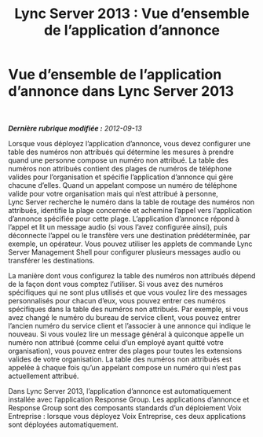 ﻿---
title: 'Lync Server 2013 : Vue d’ensemble de l’application d’annonce'
TOCTitle: Vue d’ensemble de l’application d’annonce
ms:assetid: 2abee804-2599-48bb-90b2-15df0bae5e20
ms:mtpsurl: https://technet.microsoft.com/fr-fr/library/JJ204757(v=OCS.15)
ms:contentKeyID: 49296699
ms.date: 05/20/2016
mtps_version: v=OCS.15
ms.translationtype: HT
---

# Vue d’ensemble de l’application d’annonce dans Lync Server 2013

 

_**Dernière rubrique modifiée :** 2012-09-13_

Lorsque vous déployez l’application d’annonce, vous devez configurer une table des numéros non attribués qui détermine les mesures à prendre quand une personne compose un numéro non attribué. La table des numéros non attribués contient des plages de numéros de téléphone valides pour l’organisation et spécifie l’application d’annonce qui gère chacune d’elles. Quand un appelant compose un numéro de téléphone valide pour votre organisation mais qui n’est attribué à personne, Lync Server recherche le numéro dans la table de routage des numéros non attribués, identifie la plage concernée et achemine l’appel vers l’application d’annonce spécifiée pour cette plage. L’application d’annonce répond à l’appel et lit un message audio (si vous l’avez configurée ainsi), puis déconnecte l’appel ou le transfère vers une destination prédéterminée, par exemple, un opérateur. Vous pouvez utiliser les applets de commande Lync Server Management Shell pour configurer plusieurs messages audio ou transférer les destinations.

La manière dont vous configurez la table des numéros non attribués dépend de la façon dont vous comptez l’utiliser. Si vous avez des numéros spécifiques qui ne sont plus utilisés et que vous voulez lire des messages personnalisés pour chacun d’eux, vous pouvez entrer ces numéros spécifiques dans la table des numéros non attribués. Par exemple, si vous avez changé le numéro du bureau de service client, vous pouvez entrer l’ancien numéro du service client et l’associer à une annonce qui indique le nouveau. Si vous voulez lire un message général à quiconque appelle un numéro non attribué (comme celui d’un employé ayant quitté votre organisation), vous pouvez entrer des plages pour toutes les extensions valides de votre organisation. La table des numéros non attribués est appelée à chaque fois qu’un appelant compose un numéro qui n’est pas actuellement attribué.

Dans Lync Server 2013, l’application d’annonce est automatiquement installée avec l’application Response Group. Les applications d’annonce et Response Group sont des composants standards d’un déploiement Voix Entreprise : lorsque vous déployez Voix Entreprise, ces deux applications sont déployées automatiquement.

